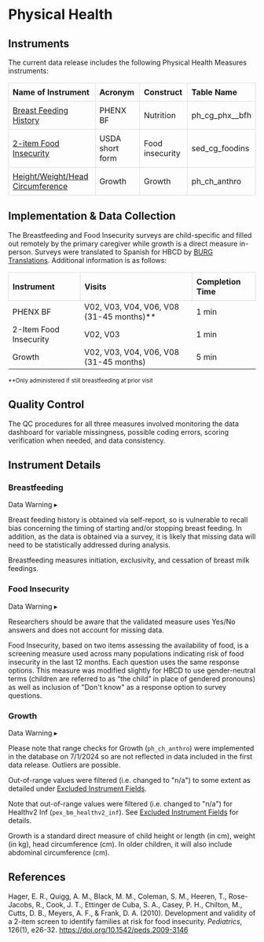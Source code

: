 # Physical Health

## Instruments
The current data release includes the following Physical Health Measures instruments:

<table style="width: 100%; border-collapse: collapse; table-layout: fixed;">
  <thead>
    <tr>
      <th style="border: 1px solid #ddd; padding: 8px; text-align: left;">Name of Instrument</th>
      <th style="border: 1px solid #ddd; padding: 8px; text-align: left;">Acronym</th>
      <th style="border: 1px solid #ddd; padding: 8px; text-align: left;">Construct</th>
      <th style="border: 1px solid #ddd; padding: 8px; text-align: left;">Table Name</th>
    </tr>
  </thead>
<tbody>
  <tr>
    <td style="border: 1px solid #ddd; padding: 8px; word-wrap: break-word; white-space: normal;"><a href="#breastfeeding">Breast Feeding History</a></td>
    <td style="border: 1px solid #ddd; padding: 8px; word-wrap: break-word; white-space: normal;">PHENX BF</td>
    <td style="border: 1px solid #ddd; padding: 8px; word-wrap: break-word; white-space: normal;">Nutrition</td>
    <td style="border: 1px solid #ddd; padding: 8px; word-wrap: break-word; white-space: normal;">ph_cg_phx__bfh</td>
  </tr>
  <tr>
    <td style="border: 1px solid #ddd; padding: 8px; word-wrap: break-word; white-space: normal;"><a href="#food-insecurity">2-item Food Insecurity</a></td>
    <td style="border: 1px solid #ddd; padding: 8px; word-wrap: break-word; white-space: normal;">USDA short form</td>
    <td style="border: 1px solid #ddd; padding: 8px; word-wrap: break-word; white-space: normal;">Food insecurity</td>
    <td style="border: 1px solid #ddd; padding: 8px; word-wrap: break-word; white-space: normal;">sed_cg_foodins</td>
  </tr>
  <tr>
    <td style="border: 1px solid #ddd; padding: 8px; word-wrap: break-word; white-space: normal;"><a href="#growth">Height/Weight/Head Circumference</a></td>
    <td style="border: 1px solid #ddd; padding: 8px; word-wrap: break-word; white-space: normal;">Growth</td>
    <td style="border: 1px solid #ddd; padding: 8px; word-wrap: break-word; white-space: normal;">Growth</td>
    <td style="border: 1px solid #ddd; padding: 8px; word-wrap: break-word; white-space: normal;">ph_ch_anthro</td>
  </tr>  
</tbody>
</table>

## Implementation & Data Collection

The Breastfeeding and Food Insecurity surveys are child-specific and filled out remotely by the primary caregiver while growth is a direct measure in-person. Surveys were translated to Spanish for HBCD by [BURG Translations](https://burgtranslations.com/our-services/). Additional information is as follows:

<table style="width: 100%; border-collapse: collapse; table-layout: fixed;">
  <thead>
    <tr>
      <th style="border: 1px solid #ddd; padding: 8px; text-align: left;">Instrument</th>
      <th style="border: 1px solid #ddd; padding: 8px; text-align: left;">Visits</th>
      <th style="border: 1px solid #ddd; padding: 8px; text-align: left;">Completion Time</th>      
    </tr>
  </thead>
<tbody>
	<tr>
		<td>PHENX BF</td>
		<td>V02, V03, V04, V06, V08 (31-45 months)**</td>
		<td>1 min</td>
	</tr>
  <tr>
		<td>2-Item Food Insecurity</td>
		<td>V02, V03</td>
		<td>1 min</td>
	</tr>
  <tr>
		<td>Growth</td>
		<td>V02, V03, V04, V06, V08 (31-45 months)</td>
		<td>5 min</td>
	</tr>  
</tbody>
</table>
<small>**Only administered if still breastfeeding at prior visit</small>

## Quality Control
The QC procedures for all three measures involved monitoring the data dashboard for variable missingness, possible coding errors, scoring verification when needed, and data consistency.

## Instrument Details
### Breastfeeding     
<p>
<div id="bf-warning" class="warning-banner" onclick="toggleCollapse(this)">
  <span class="emoji"><i class="fas fa-exclamation-triangle"></i></span>
  <span class="text">Data Warning</span>
  <span class="arrow">▸</span>
</div>
<div class="collapsible-content">
<p>Breast feeding history is obtained via self-report, so is vulnerable to recall bias concerning the timing of starting and/or stopping breast feeding. In addition, as the data is obtained via a survey, it is likely that missing data will need to be statistically addressed during analysis.</p> 
</div>
</p>

Breastfeeding measures initiation, exclusivity, and cessation of breast milk feedings.

### Food Insecurity
<p>
<div id="foodins-warning" class="warning-banner" onclick="toggleCollapse(this)">
  <span class="emoji"><i class="fas fa-exclamation-triangle"></i></span>
  <span class="text">Data Warning</span>
  <span class="arrow">▸</span>
</div>
<div class="collapsible-content">
<p>Researchers should be aware that the validated measure uses Yes/No answers and does not account for missing data.</p> 
</div>
</p>

Food Insecurity, based on two items assessing the availability of food, is a screening measure used across many populations indicating risk of food insecurity in the last 12 months. Each question uses the same response options. This measure was modified slightly for HBCD to use gender-neutral terms (children are referred to as “the child” in place of gendered pronouns) as well as inclusion of "Don't know" as a response option to survey questions.

### Growth   
<p>
<div id="growth-warning" class="warning-banner" onclick="toggleCollapse(this)">
  <span class="emoji"><i class="fas fa-exclamation-triangle"></i></span>
  <span class="text">Data Warning</span>
  <span class="arrow">▸</span>
</div>
<div class="collapsible-content">
<p>Please note that range checks for Growth (<code>ph_ch_anthro</code>) were implemented in the database on 7/1/2024 so are not reflected in data included in the first data release. Outliers are possible.</p> 
<p>Out-of-range values were filtered (i.e. changed to "n/a") to some extent as detailed under <a href="../../../datacuration/exclusions#static-exclusions-fields">Excluded Instrument Fields</a>.</p>
<p>Note that out-of-range values were filtered (i.e. changed to "n/a") for Healthv2 Inf (<code>pex_bm_healthv2_inf</code>). See <a href="../../../datacuration/exclusions#static-exclusions-fields">Excluded Instrument Fields</a> for details.</p> 
</div>
</p>
Growth is a standard direct measure of child height or length (in cm), weight (in kg), head circumference (cm). In older children, it will also include abdominal circumference (cm).

## References
<div class="references">
    <p>Hager, E. R., Quigg, A. M., Black, M. M., Coleman, S. M., Heeren, T., Rose-Jacobs, R., Cook, J. T., Ettinger de Cuba, S. A., Casey, P. H., Chilton, M., Cutts, D. B., Meyers, A. F., &amp; Frank, D. A. (2010). Development and validity of a 2-item screen to identify families at risk for food insecurity. <em>Pediatrics</em>, 126(1), e26-32. <a href="https://doi.org/10.1542/peds.2009-3146">https://doi.org/10.1542/peds.2009-3146</a></p>
</div>
<br>


